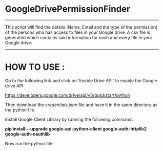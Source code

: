 # GoogleDrivePermissionFinder

**********************************************************************************************************************************

This script will find the details (Name, Email and the type of the permission) of the persons who has access to files in your Google drive. A csv file is generated which contains said information for each and every file in your Google drive. 

**********************************************************************************************************************************

 # HOW TO USE :

Go to the following link and click on 'Enable Drive API' to enable the Google drive API 

https://developers.google.com/drive/api/v3/quickstart/python

Then download the *credentials.json* file and have it in the same directory as the python file. 

Install Google Client Library by running the following command. 

**pip install --upgrade google-api-python-client google-auth-httplib2 google-auth-oauthlib**

Now run the python file. 
